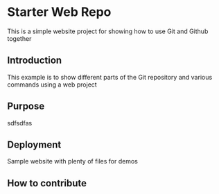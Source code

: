 # Starter Web Repo

This is a simple website project for showing how to use Git and Github together

## Introduction
This example is to show different parts of the Git repository and various commands using a web project

## Purpose
sdfsdfas

## Deployment

Sample website with plenty of files for demos

## How to contribute